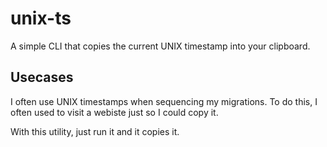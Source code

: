 # unix-ts
A simple CLI that copies the current UNIX timestamp into your clipboard.


## Usecases
I often use UNIX timestamps when sequencing my migrations. To do this, I often used to
visit a webiste just so I could copy it.

With this utility, just run it and it copies it.
